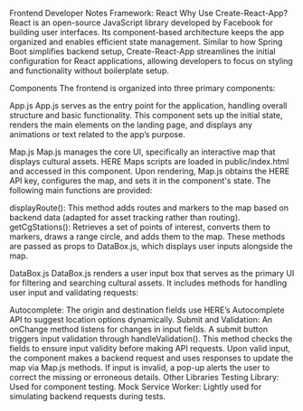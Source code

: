 Frontend Developer Notes
Framework: React
Why Use Create-React-App?
React is an open-source JavaScript library developed by Facebook for building user interfaces. Its component-based architecture keeps the app organized and enables efficient state management. Similar to how Spring Boot simplifies backend setup, Create-React-App streamlines the initial configuration for React applications, allowing developers to focus on styling and functionality without boilerplate setup.

Components
The frontend is organized into three primary components:

App.js
App.js serves as the entry point for the application, handling overall structure and basic functionality. This component sets up the initial state, renders the main elements on the landing page, and displays any animations or text related to the app’s purpose.

Map.js
Map.js manages the core UI, specifically an interactive map that displays cultural assets. HERE Maps scripts are loaded in public/index.html and accessed in this component. Upon rendering, Map.js obtains the HERE API key, configures the map, and sets it in the component's state. The following main functions are provided:

displayRoute(): This method adds routes and markers to the map based on backend data (adapted for asset tracking rather than routing).
getCgStations(): Retrieves a set of points of interest, converts them to markers, draws a range circle, and adds them to the map.
These methods are passed as props to DataBox.js, which displays user inputs alongside the map.

DataBox.js
DataBox.js renders a user input box that serves as the primary UI for filtering and searching cultural assets. It includes methods for handling user input and validating requests:

Autocomplete: The origin and destination fields use HERE’s Autocomplete API to suggest location options dynamically.
Submit and Validation:
An onChange method listens for changes in input fields.
A submit button triggers input validation through handleValidation(). This method checks the fields to ensure input validity before making API requests.
Upon valid input, the component makes a backend request and uses responses to update the map via Map.js methods. If input is invalid, a pop-up alerts the user to correct the missing or erroneous details.
Other Libraries
Testing Library: Used for component testing.
Mock Service Worker: Lightly used for simulating backend requests during tests.